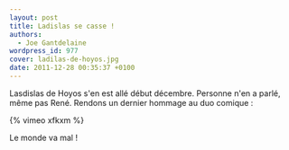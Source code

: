 ```yaml
---
layout: post
title: Ladislas se casse !
authors:
  - Joe Gantdelaine
wordpress_id: 977
cover: ladilas-de-hoyos.jpg
date: 2011-12-28 00:35:37 +0100
---
```


Lasdislas de Hoyos s'en est allé début décembre. Personne n'en a parlé, même pas
René. Rendons un dernier hommage au duo comique :

{% vimeo xfkxm %}

Le monde va mal !
